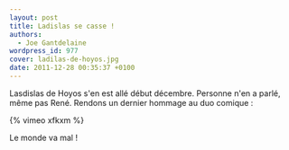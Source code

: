 ```yaml
---
layout: post
title: Ladislas se casse !
authors:
  - Joe Gantdelaine
wordpress_id: 977
cover: ladilas-de-hoyos.jpg
date: 2011-12-28 00:35:37 +0100
---
```


Lasdislas de Hoyos s'en est allé début décembre. Personne n'en a parlé, même pas
René. Rendons un dernier hommage au duo comique :

{% vimeo xfkxm %}

Le monde va mal !
